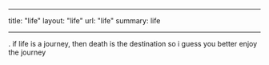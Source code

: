  ---
title: "life"
layout: "life"
url: "life"
summary: life

---
  .
  if life is a journey, then death is the destination so i guess you better enjoy the journey 